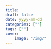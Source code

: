 ```yaml
---
title: 
draft: false
date: yyyy-mm-dd
categories: [""]
tags: [""]
cover:
    image: "/img/"
---
```

